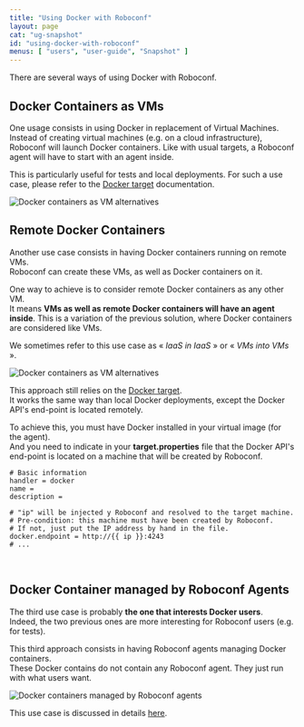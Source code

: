 ```yaml
---
title: "Using Docker with Roboconf"
layout: page
cat: "ug-snapshot"
id: "using-docker-with-roboconf"
menus: [ "users", "user-guide", "Snapshot" ]
---
```


There are several ways of using Docker with Roboconf.  


## Docker Containers as VMs

One usage consists in using Docker in replacement of Virtual Machines.  
Instead of creating virtual machines (e.g. on a cloud infrastructure), Roboconf will launch
Docker containers. Like with usual targets, a Roboconf agent will have to start with an agent inside.

This is particularly useful for tests and local deployments. For such a use case,
please refer to the [Docker target](target-docker.html) documentation.

<img src="/resources/img/docker-as-vm-alternatives.png" alt="Docker containers as VM alternatives" class="gs" />

<br />

## Remote Docker Containers

Another use case consists in having Docker containers running on remote VMs.  
Roboconf can create these VMs, as well as Docker containers on it.

One way to achieve is to consider remote Docker containers as any other VM.  
It means **VMs as well as remote Docker containers will have an agent inside**.
This is a variation of the previous solution, where Docker containers are considered like VMs.

We sometimes refer to this use case as &laquo; *IaaS in IaaS* &raquo; or &laquo; *VMs into VMs* &raquo;.

<img src="/resources/img/docker-as-vms--iaas-in-iaas.png" alt="Docker containers as VM alternatives" class="gs" />

This approach still relies on the [Docker target](target-docker.html).  
It works the same way than local Docker deployments, except the Docker API's end-point
is located remotely.

To achieve this, you must have Docker installed in your virtual image (for the agent).  
And you need to indicate in your **target.properties** file that the Docker API's end-point
is located on a machine that will be created by Roboconf.

```properties
# Basic information
handler = docker
name = 
description = 

# "ip" will be injected y Roboconf and resolved to the target machine.
# Pre-condition: this machine must have been created by Roboconf.
# If not, just put the IP address by hand in the file.
docker.endpoint = http://{{ ip }}:4243
# ...
```

<br />

## Docker Container managed by Roboconf Agents

The third use case is probably **the one that interests Docker users**.  
Indeed, the two previous ones are more interesting for Roboconf users (e.g. for tests).

This third approach consists in having Roboconf agents managing Docker containers.  
These Docker contains do not contain any Roboconf agent. They just run with what users want.

<img src="/resources/img/docker-containers-managed-by-agents.png" alt="Docker containers managed by Roboconf agents" class="gs" />

This use case is discussed in details [here](using-docker-on-the-agent-side.html).

